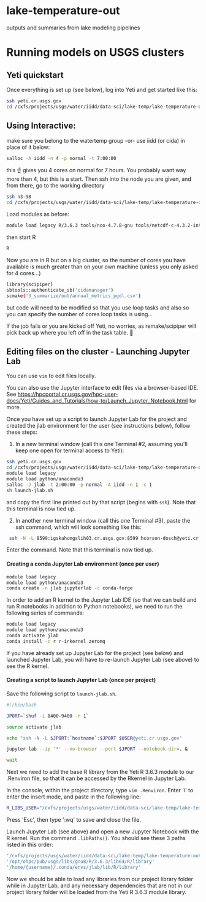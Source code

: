 # lake-temperature-out
outputs and summaries from lake modeling pipelines

# Running models on USGS clusters

## Yeti quickstart

Once everything is set up (see below), log into Yeti and get started like this:
```sh
ssh yeti.cr.usgs.gov
cd /cxfs/projects/usgs/water/iidd/data-sci/lake-temp/lake-temperature-out
```

## Using Interactive:
make sure you belong to the watertemp group -or- use iidd (or cida) in place of it below:

```sh
salloc -A iidd -n 4 -p normal -t 7:00:00
```
this ☝️ gives you 4 cores on normal for 7 hours. You probably want way more than 4, but this is a start.
Then ssh into the node you are given, and from there, go to the working directory
```sh
ssh n3-98
cd /cxfs/projects/usgs/water/iidd/data-sci/lake-temp/lake-temperature-out
```
Load modules as before:
```sh
module load legacy R/3.6.3 tools/nco-4.7.8-gnu tools/netcdf-c-4.3.2-intel
```
then start R
```sh
R
```
Now you are in R but on a big cluster, so the number of cores you have available is much greater than on your own machine (unless you only asked for 4 cores...)
```sh
library(scipiper)
sbtools::authenticate_sb('cidamanager')
scmake('3_summarize/out/annual_metrics_pgdl.csv')
```
but code will need to be modified so that you use loop tasks and also so you can specify the number of cores loop tasks is using...

If the job fails or you are kicked off Yeti, no worries, as remake/scipiper will pick back up where you left off in the task table. 🎉


## Editing files on the cluster - Launching Jupyter Lab

You can use `vim` to edit files locally.

You can also use the Jupyter interface to edit files via a browser-based IDE. See https://hpcportal.cr.usgs.gov/hpc-user-docs/Yeti/Guides_and_Tutorials/how-to/Launch_Jupyter_Notebook.html for more.

Once you have set up a script to launch Jupyter Lab for the project and created the jlab environment for the user (see instructions below), follow these steps:

1. In a new terminal window (call this one Terminal #2, assuming you'll keep one open for terminal access to Yeti):
```sh
ssh yeti.cr.usgs.gov
cd /cxfs/projects/usgs/water/iidd/data-sci/lake-temp/lake-temperature-out
module load legacy
module load python/anaconda3
salloc -J jlab -t 2:00:00 -p normal -A iidd -n 1 -c 1
sh launch-jlab.sh
```
and copy the first line printed out by that script (begins with `ssh`). Note that this terminal is now tied up.

2. In another new terminal window (call this one Terminal #3), paste the ssh command, which will look something like this:
```sh
 ssh -N -L 8599:igskahcmgslih03.cr.usgs.gov:8599 hcorson-dosch@yeti.cr.usgs.gov
```
Enter the command. Note that this terminal is now tied up.

#### Creating a conda Jupyter Lab environment (once per user)
```sh
module load legacy
module load python/anaconda3
conda create -n jlab jupyterlab -c conda-forge
```

In order to add an R kernel to the Jupyter Lab IDE (so that we can build and run R notebooks in addition to Python notebooks), we need to run the following series of commands:
```sh
module load legacy
module load python/anaconda3
conda activate jlab
conda install -c r r-irkernel zeromq
```
If you have already set up Jupyter Lab for the project (see below) and launched Jupyter Lab, you will have to re-launch Jupyter Lab (see above) to see the R kernel.

#### Creating a script to launch Jupyter Lab (once per project)
Save the following script to `launch-jlab.sh`.

```sh
#!/bin/bash

JPORT=`shuf -i 8400-9400 -n 1` 

source activate jlab

echo "ssh -N -L $JPORT:`hostname`:$JPORT $USER@yeti.cr.usgs.gov"

jupyter lab --ip '*' --no-browser --port $JPORT --notebook-dir=. &

wait
```

Next we need to add the base R library from the Yeti R 3.6.3 module to our .Renviron file, so that it can be accessed by the Rkernel in Jupyter Lab.

In the console, within the project directory, type `vim .Renviron`. Enter 'i' to enter the insert mode, and paste in the following line:

```sh
R_LIBS_USER="/cxfs/projects/usgs/water/iidd/data-sci/lake-temp/lake-temperature-out/Rlib_3_6":"/opt/ohpc/pub/usgs/libs/gnu8/R/3.6.3/lib64/R/library"
```
Press 'Esc', then type ':wq' to save and close the file.

Launch Jupyter Lab (see above) and open a new Jupyter Notebook with the R kernel. Run the command `.libPaths()`. You should see these 3 paths listed in this order:
```sh
'/cxfs/projects/usgs/water/iidd/data-sci/lake-temp/lake-temperature-out/Rlib_3_6'
'/opt/ohpc/pub/usgs/libs/gnu8/R/3.6.3/lib64/R/library'
'/home/{username}/.conda/envs/jlab/lib/R/library'
```
Now we should be able to load any libraries from our project library folder while in Jupyter Lab, and any necessary dependencies that are not in our project library folder will be loaded from the Yeti R 3.6.3 module library.